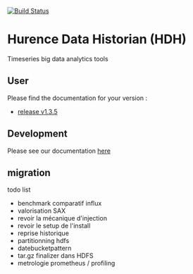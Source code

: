 
[![Build Status](https://github.com/Hurence/historian/workflows/unit-tests/badge.svg)](https://github.com/Hurence/historian/actions)


# Hurence Data Historian (HDH)

Timeseries big data analytics tools

## User

Please find the documentation for your version :

* [release v1.3.5](https://github.com/Hurence/historian/tree/release-1.3.5)

## Development

Please see our documentation [here](DEVELOPMENT.md)



## migration
todo list

- benchmark comparatif influx
- valorisation SAX
- revoir la mécanique d'injection
- revoir le setup de l'install
- reprise historique
- partitionning hdfs
- datebucketpattern
- tar.gz finalizer dans HDFS
- metrologie prometheus / profiling













